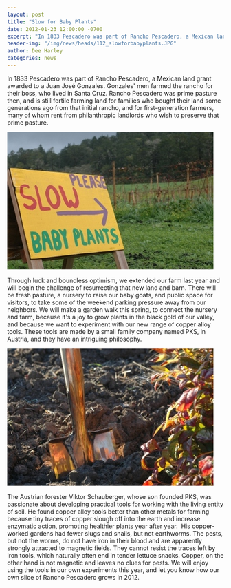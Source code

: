 ```yaml
---
layout: post
title: "Slow for Baby Plants"
date: 2012-01-23 12:00:00 -0700
excerpt: "In 1833 Pescadero was part of Rancho Pescadero, a Mexican land grant awarded to a Juan José Gonzales. ..."
header-img: "/img/news/heads/112_slowforbabyplants.JPG"
author: Dee Harley
categories: news
---
```

In 1833 Pescadero was part of Rancho Pescadero, a Mexican land grant
awarded to a Juan José Gonzales. Gonzales' men farmed the rancho for
their boss, who lived in Santa Cruz. Rancho Pescadero was prime
pasture then, and is still fertile farming land for families who
bought their land some generations ago from that initial rancho, and
for first-generation farmers, many of whom rent from philanthropic
landlords who wish to preserve that prime pasture.

![image](/img/news/112_slowforbabyplants.JPG)

Through luck and boundless optimism, we extended our farm last year
and will begin the challenge of resurrecting that new land and barn.
There will be fresh pasture, a nursery to raise our baby goats, and
public space for visitors, to take some of the weekend parking
pressure away from our neighbors. We will make a garden walk this
spring, to connect the nursery and farm, because it's a joy to grow
plants in the black gold of our valley, and because we want to
experiment with our new range of copper alloy tools. These tools are
made by a small family company named PKS, in Austria, and they have an
intriguing philosophy.

![image](/img/news/112_spadeinsoil.JPG)

The Austrian forester Viktor Schauberger, whose son founded PKS, was
passionate about developing practical tools for working with the
living entity of soil. He found copper alloy tools better than other
metals for farming because tiny traces of copper slough off into the
earth and increase enzymatic action, promoting healthier plants year
after year.  His copper-worked gardens had fewer slugs and snails,
but not earthworms. The pests, but not the worms, do not have iron in
their blood and are apparently strongly attracted to magnetic fields.
They cannot resist the traces left by iron tools, which naturally
often end in tender lettuce snacks. Copper, on the other hand is not
magnetic and leaves no clues for pests. We will enjoy using the tools
in our own experiments this year, and let you know how our own slice
of Rancho Pescadero grows in 2012.

